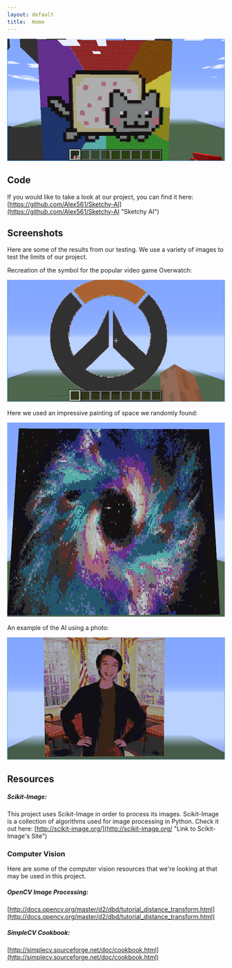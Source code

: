 ```yaml
---
layout: default
title:  Home
---
```


![](image1.png)

## Code
If you would like to take a look at our project, you can find it here:
[https://github.com/Alex561/Sketchy-AI](https://github.com/Alex561/Sketchy-AI "Sketchy AI")

## Screenshots
Here are some of the results from our testing. We use a variety of images to test the limits of our project.

Recreation of the symbol for the popular video game Overwatch:

![](image2.png)

Here we used an impressive painting of space we randomly found:

<img src="image3.png" width="850" height="450">

An example of the AI using a photo:

![](image4.png)


## Resources
##### Scikit-Image:
This project uses Scikit-Image in order to process its images. Scikit-Image is a collection of algorithms used for image processing in Python. Check it out here:
[http://scikit-image.org/](http://scikit-image.org/ "Link to Scikit-Image's Site")

### Computer Vision
Here are some of the computer vision resources that we're looking at that may be used in this project.

##### OpenCV Image Processing: 
[http://docs.opencv.org/master/d2/dbd/tutorial_distance_transform.html](http://docs.opencv.org/master/d2/dbd/tutorial_distance_transform.html)

##### SimpleCV Cookbook: 
[http://simplecv.sourceforge.net/doc/cookbook.html](http://simplecv.sourceforge.net/doc/cookbook.html)
